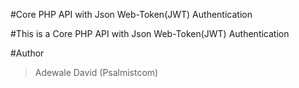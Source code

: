 #Core PHP API with Json Web-Token(JWT) Authentication  

#This is a Core PHP API with Json Web-Token(JWT) Authentication  

#Author
>Adewale David (Psalmistcom)